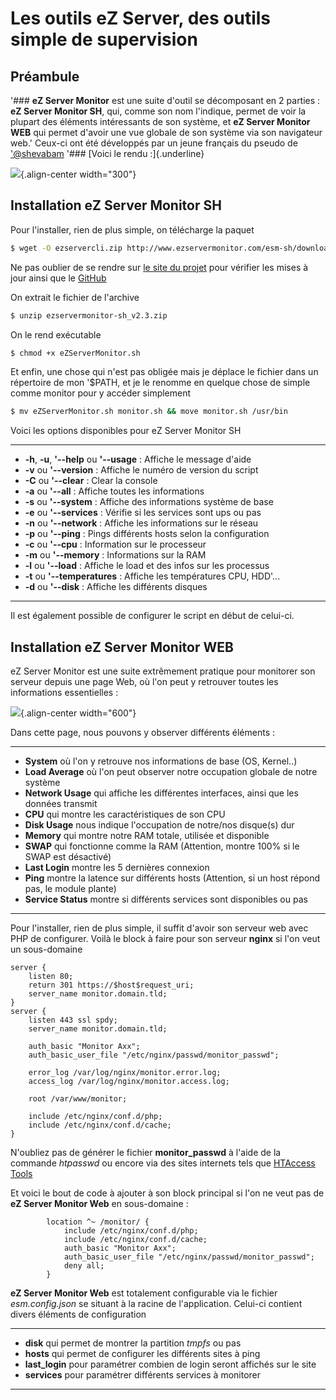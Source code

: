 # Les outils eZ Server, des outils simple de supervision 
 
## Préambule 
 
'### **eZ Server Monitor** est une suite d'outil se décomposant en 2 
parties : **eZ Server Monitor SH**, qui, comme son nom l'indique, 
permet de voir la plupart des éléments intéressants de son système, et 
**eZ Server Monitor WEB** qui permet d'avoir une vue globale de son 
système via son navigateur web.' 
Ceux-ci ont été développés par un jeune français du pseudo de 
['@shevabam](https://twitter.com/shevabam) '### [Voici le rendu 
:]{.underline} 
 
![](/esm-sh_dashboard-complete.png){.align-center width="300"} 
 
## Installation eZ Server Monitor SH 
 
Pour l'installer, rien de plus simple, on télécharge la paquet 
 
``` bash 
$ wget -O ezservercli.zip http://www.ezservermonitor.com/esm-sh/downloads/version/2.3 
``` 
 
Ne pas oublier de se rendre sur [le site du 
projet](http://www.ezservermonitor.com/esm-sh/downloads) pour vérifier 
les mises à jour ainsi que le 
[GitHub](https://github.com/shevabam/ezservermonitor-sh) 
 
On extrait le fichier de l'archive 
 
``` bash 
$ unzip ezservermonitor-sh_v2.3.zip 
``` 
 
On le rend exécutable 
 
``` bash 
$ chmod +x eZServerMonitor.sh 
``` 
 
Et enfin, une chose qui n'est pas obligée mais je déplace le fichier 
dans un répertoire de mon '$PATH, et je le renomme en quelque chose de 
simple comme monitor pour y accéder simplement 
 
``` bash 
$ mv eZServerMonitor.sh monitor.sh && move monitor.sh /usr/bin 
``` 
 
Voici les options disponibles pour eZ Server Monitor SH 
 
------------------------------------------------------------------------ 
 
-   **-h**, **-u**, **'--help** ou **'--usage** : Affiche le message 
    d'aide 
-   **-v** ou **'--version** : Affiche le numéro de version du script 
-   **-C** ou **'--clear** : Clear la console 
-   **-a** ou **'--all** : Affiche toutes les informations 
-   **-s** ou **'--system** : Affiche des informations système de base 
-   **-e** ou **'--services** : Vérifie si les services sont ups ou pas 
-   **-n** ou **'--network** : Affiche les informations sur le réseau 
-   **-p** ou **'--ping** : Pings différents hosts selon la 
    configuration 
-   **-c** ou **'--cpu** : Information sur le processeur 
-   **-m** ou **'--memory** : Informations sur la RAM 
-   **-l** ou **'--load** : Affiche le load et des infos sur les 
    processus 
-   **-t** ou **'--temperatures** : Affiche les températures CPU, 
    HDD'... 
-   **-d** ou **'--disk** : Affiche les différents disques 
 
------------------------------------------------------------------------ 
 
Il est également possible de configurer le script en début de celui-ci. 
 
## Installation eZ Server Monitor WEB 
 
eZ Server Monitor est une suite extrêmement pratique pour monitorer son 
serveur depuis une page Web, où l'on peut y retrouver toutes les 
informations essentielles : 
 
![](/ez_serv.jpg){.align-center width="600"} 
 
Dans cette page, nous pouvons y observer différents éléments : 
 
------------------------------------------------------------------------ 
 
-   **System** où l'on y retrouve nos informations de base (OS, 
    Kernel..) 
-   **Load Average** où l'on peut observer notre occupation globale de 
    notre système 
-   **Network Usage** qui affiche les différentes interfaces, ainsi que 
    les données transmit 
-   **CPU** qui montre les caractéristiques de son CPU 
-   **Disk Usage** nous indique l'occupation de notre/nos disque(s) dur 
-   **Memory** qui montre notre RAM totale, utilisée et disponible 
-   **SWAP** qui fonctionne comme la RAM (Attention, montre 100% si le 
    SWAP est désactivé) 
-   **Last Login** montre les 5 dernières connexion 
-   **Ping** montre la latence sur différents hosts (Attention, si un 
    host répond pas, le module plante) 
-   **Service Status** montre si différents services sont disponibles ou 
    pas 
 
------------------------------------------------------------------------ 
 
Pour l'installer, rien de plus simple, il suffit d'avoir son serveur 
web avec PHP de configurer. Voilà le block à faire pour son serveur 
**nginx** si l'on veut un sous-domaine 
 
``` nginx 
server { 
    listen 80; 
    return 301 https://$host$request_uri; 
    server_name monitor.domain.tld; 
} 
server { 
    listen 443 ssl spdy; 
    server_name monitor.domain.tld; 
 
    auth_basic "Monitor Axx"; 
    auth_basic_user_file "/etc/nginx/passwd/monitor_passwd"; 
 
    error_log /var/log/nginx/monitor.error.log; 
    access_log /var/log/nginx/monitor.access.log; 
 
    root /var/www/monitor; 
 
    include /etc/nginx/conf.d/php; 
    include /etc/nginx/conf.d/cache; 
} 
``` 
 
N'oubliez pas de générer le fichier **monitor_passwd** à l'aide de la 
commande *htpasswd* ou encore via des sites internets tels que [HTAccess 
Tools](/www.htaccesstools.com_htpasswd-generator) 
 
Et voici le bout de code à ajouter à son block principal si l'on ne 
veut pas de **eZ Server Monitor Web** en sous-domaine : 
 
``` nginx 
        location ^~ /monitor/ { 
            include /etc/nginx/conf.d/php; 
            include /etc/nginx/conf.d/cache; 
            auth_basic "Monitor Axx"; 
            auth_basic_user_file "/etc/nginx/passwd/monitor_passwd"; 
            deny all; 
        } 
``` 
 
**eZ Server Monitor Web** est totalement configurable via le fichier 
*esm.config.json* se situant à la racine de l'application. Celui-ci 
contient divers éléments de configuration 
 
------------------------------------------------------------------------ 
 
-   **disk** qui permet de montrer la partition *tmpfs* ou pas 
-   **hosts** qui permet de configurer les différents sites à ping 
-   **last_login** pour paramétrer combien de login seront affichés sur 
    le site 
-   **services** pour paramétrer différents services à monitorer 
 
------------------------------------------------------------------------ 
